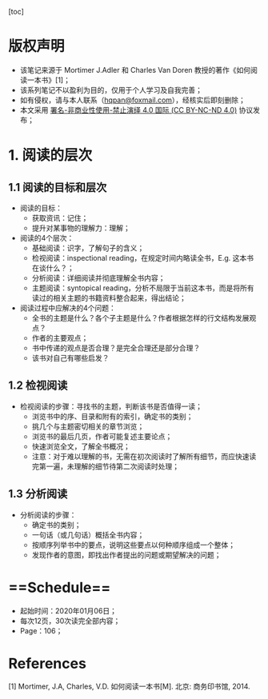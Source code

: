 [toc]

# 版权声明

- 该笔记来源于 Mortimer J.Adler 和 Charles Van Doren 教授的著作《如何阅读一本书》[1]；
- 该系列笔记不以盈利为目的，仅用于个人学习及自我完善；
- 如有侵权，请与本人联系（hqpan@foxmail.com），经核实后即刻删除；
- 本文采用 [署名-非商业性使用-禁止演绎 4.0 国际 (CC BY-NC-ND 4.0)](https://creativecommons.org/licenses/by-nc-nd/4.0/deed.zh) 协议发布；



# 1. 阅读的层次
## 1.1 阅读的目标和层次
- 阅读的目标：
  - 获取资讯：记住；
  - 提升对某事物的理解力：理解；
- 阅读的4个层次：
  - 基础阅读：识字，了解句子的含义；
  - 检视阅读：inspectional reading，在规定时间内略读全书，E.g. 这本书在谈什么？；
  - 分析阅读：详细阅读并彻底理解全书内容；
  - 主题阅读：syntopical reading，分析不局限于当前这本书，而是将所有读过的相关主题的书籍资料整合起来，得出结论；
- 阅读过程中应解决的4个问题：
  - 全书的主题是什么？各个子主题是什么？作者根据怎样的行文结构发展观点？
  - 作者的主要观点；
  - 书中传递的观点是否合理？是完全合理还是部分合理？
  - 该书对自己有哪些启发？

## 1.2 检视阅读
- 检视阅读的步骤：寻找书的主题，判断该书是否值得一读；
  - 浏览书中的序、目录和附有的索引，确定书的类别；
  - 挑几个与主题密切相关的章节浏览；
  - 浏览书的最后几页，作者可能复述主要论点；
  - 快速浏览全文，了解全书概况；
  - 注意：对于难以理解的书，无需在初次阅读时了解所有细节，而应快速读完第一遍，未理解的细节待第二次阅读时处理；

## 1.3 分析阅读
- 分析阅读的步骤：
  - 确定书的类别；
  - 一句话（或几句话）概括全书内容；
  - 按顺序列举书中的要点，说明这些要点以何种顺序组成一个整体；
  - 发现作者的意图，即找出作者提出的问题或期望解决的问题；



# ==Schedule==

- 起始时间：2020年01月06日；
- 每次12页，30次读完全部内容；
- Page：106；



# References
[1] Mortimer, J.A, Charles, V.D. 如何阅读一本书[M]. 北京: 商务印书馆, 2014.